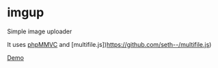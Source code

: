 imgup
=====

Simple image uploader

It uses [phpMMVC](http://www.kethinov.com/phpmmvc.php) and [multifile.js])https://github.com/seth--/multifile.js)

[Demo](http://xd-blog.com.ar/i/)

